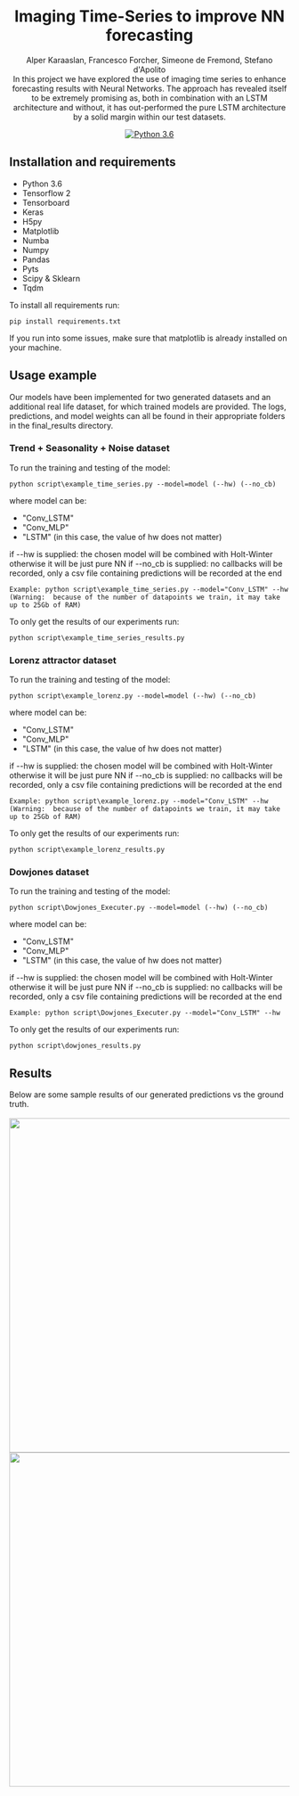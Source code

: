 <h1 align="center">
  Imaging Time-Series to improve NN forecasting
</h1>
<p align="center">Alper Karaaslan, Francesco Forcher, Simeone de Fremond, Stefano d'Apolito<br>
In this project we have explored the use of imaging time series to enhance forecasting results with Neural Networks. The approach has revealed itself to be extremely promising as, both in combination with an LSTM architecture and without, it has out-performed the pure LSTM architecture by a solid margin within our test datasets.</p>
<div align="center">
<a href="https://www.python.org/downloads/"><img alt="Python 3.6" src="https://img.shields.io/badge/Python-3.6-brightgreen" /></a>
</div>

## Installation and requirements
* Python 3.6
* Tensorflow 2
* Tensorboard
* Keras
* H5py
* Matplotlib
* Numba
* Numpy
* Pandas
* Pyts
* Scipy & Sklearn
* Tqdm

To install all requirements run:
```
pip install requirements.txt
```
If you run into some issues, make sure that matplotlib is already installed on your machine.

## Usage example
Our models have been implemented for two generated datasets and an additional real life dataset, for which trained models are provided.
The logs, predictions, and model weights can all be found in their appropriate folders in the final_results directory.
### Trend + Seasonality + Noise dataset
To run the training and testing of the model:
```
python script\example_time_series.py --model=model (--hw) (--no_cb)
```
where model can be:
- "Conv_LSTM"
- "Conv_MLP"
- "LSTM" (in this case, the value of hw does not matter)

if --hw is supplied: the chosen model will be combined with Holt-Winter otherwise it will be just pure NN
if --no_cb is supplied: no callbacks will be recorded, only a csv file containing predictions will be recorded at the end

````angular2html
Example: python script\example_time_series.py --model="Conv_LSTM" --hw
(Warning:  because of the number of datapoints we train, it may take up to 25Gb of RAM)
````

To only get the results of our experiments run:
````
python script\example_time_series_results.py
````

### Lorenz attractor dataset
To run the training and testing of the model:
```
python script\example_lorenz.py --model=model (--hw) (--no_cb)
```
where model can be:
- "Conv_LSTM"
- "Conv_MLP"
- "LSTM" (in this case, the value of hw does not matter)

if --hw is supplied: the chosen model will be combined with Holt-Winter otherwise it will be just pure NN
if --no_cb is supplied: no callbacks will be recorded, only a csv file containing predictions will be recorded at the end

````angular2html
Example: python script\example_lorenz.py --model="Conv_LSTM" --hw
(Warning:  because of the number of datapoints we train, it may take up to 25Gb of RAM)
````

To only get the results of our experiments run:
````
python script\example_lorenz_results.py
````

### Dowjones dataset
To run the training and testing of the model:
```
python script\Dowjones_Executer.py --model=model (--hw) (--no_cb)
```
where model can be:
- "Conv_LSTM"
- "Conv_MLP"
- "LSTM" (in this case, the value of hw does not matter)

if --hw is supplied: the chosen model will be combined with Holt-Winter otherwise it will be just pure NN
if --no_cb is supplied: no callbacks will be recorded, only a csv file containing predictions will be recorded at the end

````angular2html
Example: python script\Dowjones_Executer.py --model="Conv_LSTM" --hw
````

To only get the results of our experiments run:
````
python script\dowjones_results.py
````

## Results
Below are some sample results of our generated predictions vs the ground truth. <br> <br>
<img src="https://drive.google.com/uc?id=1bXaSOi9X4Ok3b_5SGgieA_sBpur6Qz0V" width="600"/>
<img src="https://drive.google.com/uc?id=1Fta4tmlAV9y5fwPLxC8MZi-jtercoWUE" width="600"/>
